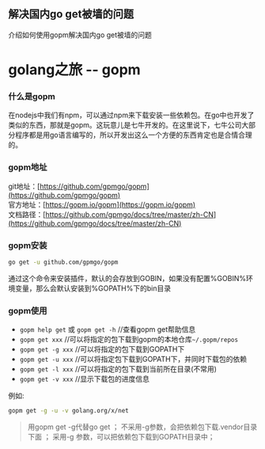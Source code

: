 ## 解决国内go get被墙的问题

介绍如何使用gopm解决国内go get被墙的问题

# golang之旅 -- gopm

### 什么是gopm

在nodejs中我们有npm，可以通过npm来下载安装一些依赖包。在go中也开发了类似的东西，那就是gopm。这玩意儿是七牛开发的。在这里说下，七牛公司大部分程序都是用go语言编写的，所以开发出这么一个方便的东西肯定也是合情合理的。

### gopm地址

git地址：[https://github.com/gpmgo/gopm](https://github.com/gpmgo/gopm)  
官方地址：[https://gopm.io/gopm](https://gopm.io/gopm)  
文档路径：[https://github.com/gpmgo/docs/tree/master/zh-CN](https://github.com/gpmgo/docs/tree/master/zh-CN)  

### gopm安装

```bash
go get -u github.com/gpmgo/gopm
```
通过这个命令来安装插件，默认的会存放到GOBIN，如果没有配置%GOBIN%环境变量，那么会默认安装到%GOPATH%下的bin目录

### gopm使用

- `gopm help get` 或 `gopm get -h`  //查看gopm get帮助信息
- `gopm get xxx`  //可以将指定的包下载到gopm的本地仓库`~/.gopm/repos`
- `gopm get -g xxx` //可以将指定的包下载到GOPATH下
- `gopm get -u xxx` //可以将指定包下载到GOPATH下，并同时下载包的依赖
- `gopm get -l xxx` //可以将指定的包下载到当前所在目录(不常用)
- `gopm get -v xxx` //显示下载包的进度信息

例如:
```bash
gopm get -g -u -v golang.org/x/net
```
> 用gopm get -g代替go get ； 不采用-g参数，会把依赖包下载.vendor目录下面 ； 采用-g 参数，可以把依赖包下载到GOPATH目录中；
